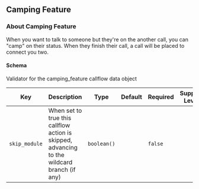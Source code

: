 ## Camping Feature

### About Camping Feature

When you want to talk to someone but they're on the another call, you can "camp" on their status. When they finish their call, a call will be placed to connect you two.

#### Schema

Validator for the camping_feature callflow data object



Key | Description | Type | Default | Required | Support Level
--- | ----------- | ---- | ------- | -------- | -------------
`skip_module` | When set to true this callflow action is skipped, advancing to the wildcard branch (if any) | `boolean()` |   | `false` |  



